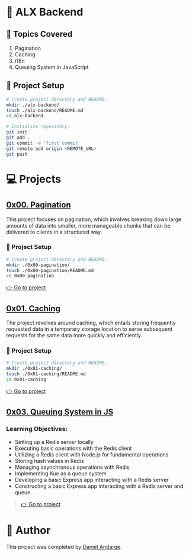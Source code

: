 # :book: ALX Backend

## :page_with_curl: Topics Covered
1. Pagination
2. Caching
3. i18n
4. Queuing System in JavaScript

## :wrench: Project Setup
```bash
# Create project directory and README.
mkdir ./alx-backend/
touch ./alx-backend/README.md
cd alx-backend

# Initialize repository.
git init
git add .
git commit -m 'first commit'
git remote add origin <REMOTE_URL>
git push
```

# :computer: Projects

## [0x00. Pagination](0x00-pagination)
This project focuses on pagination, which involves breaking down large amounts of data into smaller, more manageable chunks that can be delivered to clients in a structured way.

### :wrench: Project Setup
```bash
# Create project directory and README.
mkdir ./0x00-pagination/
touch ./0x00-pagination/README.md
cd 0x00-pagination
```
[:point_right: Go to project](0x00-pagination)

## [0x01. Caching](0x01-caching)
The project revolves around caching, which entails storing frequently requested data in a temporary storage location to serve subsequent requests for the same data more quickly and efficiently.

### :wrench: Project Setup
```bash
# Create project directory and README.
mkdir ./0x01-caching/
touch ./0x01-caching/README.md
cd 0x01-caching
```
[:point_right: Go to project](0x01-caching)

## [0x03. Queuing System in JS](0x03-queuing_system_in_js)

### Learning Objectives:
- Setting up a Redis server locally
- Executing basic operations with the Redis client
- Utilizing a Redis client with Node.js for fundamental operations
- Storing hash values in Redis
- Managing asynchronous operations with Redis
- Implementing Kue as a queue system
- Developing a basic Express app interacting with a Redis server
- Constructing a basic Express app interacting with a Redis server and queue.
> [:point_right: Go to project](0x03-queuing_system_in_js)

# :man: Author 
This project was completed by [Daniel Andarge](https://github.com/Daniel-Andarge). 
